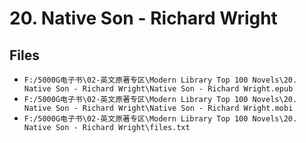 # 20. Native Son - Richard Wright

## Files

- `F:/5000G电子书\02-英文原著专区\Modern Library Top 100 Novels\20. Native Son - Richard Wright\Native Son - Richard Wright.epub`
- `F:/5000G电子书\02-英文原著专区\Modern Library Top 100 Novels\20. Native Son - Richard Wright\Native Son - Richard Wright.mobi`
- `F:/5000G电子书\02-英文原著专区\Modern Library Top 100 Novels\20. Native Son - Richard Wright\files.txt`
